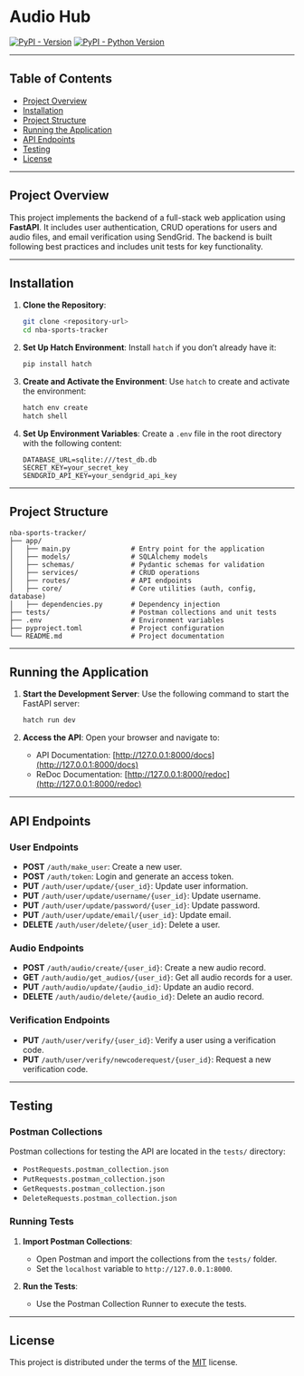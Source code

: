 # Audio Hub

[![PyPI - Version](https://img.shields.io/pypi/v/app.svg)](https://pypi.org/project/app)
[![PyPI - Python Version](https://img.shields.io/pypi/pyversions/app.svg)](https://pypi.org/project/app)

---

## Table of Contents

- [Project Overview](#project-overview)
- [Installation](#installation)
- [Project Structure](#project-structure)
- [Running the Application](#running-the-application)
- [API Endpoints](#api-endpoints)
- [Testing](#testing)
- [License](#license)

---

## Project Overview

This project implements the backend of a full-stack web application using **FastAPI**. It includes user authentication, CRUD operations for users and audio files, and email verification using SendGrid. The backend is built following best practices and includes unit tests for key functionality.

---

## Installation

1. **Clone the Repository**:
   ```bash
   git clone <repository-url>
   cd nba-sports-tracker
   ```

2. **Set Up Hatch Environment**:
   Install `hatch` if you don’t already have it:
   ```bash
   pip install hatch
   ```

3. **Create and Activate the Environment**:
   Use `hatch` to create and activate the environment:
   ```bash
   hatch env create
   hatch shell
   ```

4. **Set Up Environment Variables**:
   Create a `.env` file in the root directory with the following content:
   ```env
   DATABASE_URL=sqlite:///test_db.db
   SECRET_KEY=your_secret_key
   SENDGRID_API_KEY=your_sendgrid_api_key
   ```

---

## Project Structure

```
nba-sports-tracker/
├── app/
│   ├── main.py               # Entry point for the application
│   ├── models/               # SQLAlchemy models
│   ├── schemas/              # Pydantic schemas for validation
│   ├── services/             # CRUD operations
│   ├── routes/               # API endpoints
│   ├── core/                 # Core utilities (auth, config, database)
│   ├── dependencies.py       # Dependency injection
├── tests/                    # Postman collections and unit tests
├── .env                      # Environment variables
├── pyproject.toml            # Project configuration
└── README.md                 # Project documentation
```

---

## Running the Application

1. **Start the Development Server**:
   Use the following command to start the FastAPI server:
   ```bash
   hatch run dev
   ```

2. **Access the API**:
   Open your browser and navigate to:
   - API Documentation: [http://127.0.0.1:8000/docs](http://127.0.0.1:8000/docs)
   - ReDoc Documentation: [http://127.0.0.1:8000/redoc](http://127.0.0.1:8000/redoc)

---

## API Endpoints

### User Endpoints
- **POST** `/auth/make_user`: Create a new user.
- **POST** `/auth/token`: Login and generate an access token.
- **PUT** `/auth/user/update/{user_id}`: Update user information.
- **PUT** `/auth/user/update/username/{user_id}`: Update username.
- **PUT** `/auth/user/update/password/{user_id}`: Update password.
- **PUT** `/auth/user/update/email/{user_id}`: Update email.
- **DELETE** `/auth/user/delete/{user_id}`: Delete a user.

### Audio Endpoints
- **POST** `/auth/audio/create/{user_id}`: Create a new audio record.
- **GET** `/auth/audio/get_audios/{user_id}`: Get all audio records for a user.
- **PUT** `/auth/audio/update/{audio_id}`: Update an audio record.
- **DELETE** `/auth/audio/delete/{audio_id}`: Delete an audio record.

### Verification Endpoints
- **PUT** `/auth/user/verify/{user_id}`: Verify a user using a verification code.
- **PUT** `/auth/user/verify/newcoderequest/{user_id}`: Request a new verification code.

---

## Testing

### Postman Collections
Postman collections for testing the API are located in the `tests/` directory:
- `PostRequests.postman_collection.json`
- `PutRequests.postman_collection.json`
- `GetRequests.postman_collection.json`
- `DeleteRequests.postman_collection.json`

### Running Tests
1. **Import Postman Collections**:
   - Open Postman and import the collections from the `tests/` folder.
   - Set the `localhost` variable to `http://127.0.0.1:8000`.

2. **Run the Tests**:
   - Use the Postman Collection Runner to execute the tests.

---

## License

This project is distributed under the terms of the [MIT](https://spdx.org/licenses/MIT.html) license.
